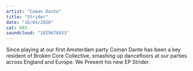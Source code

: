 ```yaml
---
artist: "Coman Dante"
title: "Strider"
date: "16/04/2020"
cat: 003
soundcloud: "1029678433"
---
```


Since playing at our first Amsterdam party Coman Dante has been a key resident of Broken Core Collective, smashing up
dancefloors at our parties across England and Europe. We Present his new EP Strider.
